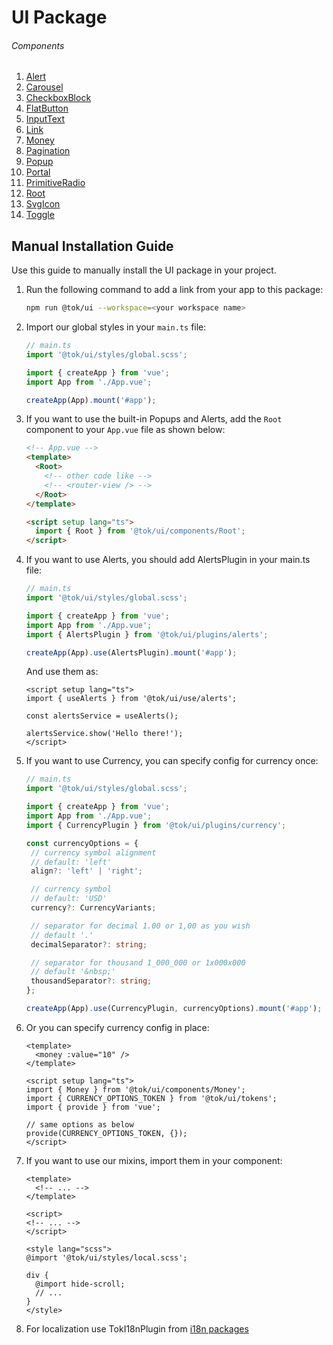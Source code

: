 # UI Package

###### Components

1. [Alert](./components/Alert/README.md)
2. [Carousel](./components/Carousel/README.md)
3. [CheckboxBlock](./components/CheckboxBlock/README.md)
4. [FlatButton](./components/FlatButton/README.md)
5. [InputText](./components/InputText/README.md)
6. [Link](./components/Link/README.md)
7. [Money](./components/Money/README.md)
8. [Pagination](./components/Pagination/README.md)
9. [Popup](./components/Popup/README.md)
10. [Portal](./components/Portal/README.md)
11. [PrimitiveRadio](./components/PrimitiveRadio/README.md)
12. [Root](./components/Root/README.md)
13. [SvgIcon](./components/SvgIcon/README.md)
14. [Toggle](./components/Toggle/README.md)

## Manual Installation Guide

Use this guide to manually install the UI package in your project.

1. Run the following command to add a link from your app to this package:

   ```bash
   npm run @tok/ui --workspace=<your workspace name>
   ```

2. Import our global styles in your `main.ts` file:

   ```ts
   // main.ts
   import '@tok/ui/styles/global.scss';

   import { createApp } from 'vue';
   import App from './App.vue';

   createApp(App).mount('#app');
   ```

3. If you want to use the built-in Popups and Alerts, add the `Root` component to your `App.vue` file as shown below:

   ```html
   <!-- App.vue -->
   <template>
     <Root>
       <!-- other code like -->
       <!-- <router-view /> -->
     </Root>
   </template>

   <script setup lang="ts">
     import { Root } from '@tok/ui/components/Root';
   </script>
   ```

4. If you want to use Alerts, you should add AlertsPlugin in your main.ts file:

   ```ts
   // main.ts
   import '@tok/ui/styles/global.scss';

   import { createApp } from 'vue';
   import App from './App.vue';
   import { AlertsPlugin } from '@tok/ui/plugins/alerts';

   createApp(App).use(AlertsPlugin).mount('#app');
   ```

   And use them as:

   ```vue
   <script setup lang="ts">
   import { useAlerts } from '@tok/ui/use/alerts';

   const alertsService = useAlerts();

   alertsService.show('Hello there!');
   </script>
   ```

5. If you want to use Currency, you can specify config for currency once:

   ```ts
   // main.ts
   import '@tok/ui/styles/global.scss';

   import { createApp } from 'vue';
   import App from './App.vue';
   import { CurrencyPlugin } from '@tok/ui/plugins/currency';

   const currencyOptions = {
    // currency symbol alignment
    // default: 'left'
    align?: 'left' | 'right';

    // currency symbol
    // default: 'USD'
    currency?: CurrencyVariants;

    // separator for decimal 1.00 or 1,00 as you wish
    // default '.'
    decimalSeparator?: string;

    // separator for thousand 1_000_000 or 1x000x000
    // default '&nbsp;'
    thousandSeparator?: string;
   };

   createApp(App).use(CurrencyPlugin, currencyOptions).mount('#app');
   ```

6. Or you can specify currency config in place:

   ```vue
   <template>
     <money :value="10" />
   </template>

   <script setup lang="ts">
   import { Money } from '@tok/ui/components/Money';
   import { CURRENCY_OPTIONS_TOKEN } from '@tok/ui/tokens';
   import { provide } from 'vue';

   // same options as below
   provide(CURRENCY_OPTIONS_TOKEN, {});
   </script>
   ```

7. If you want to use our mixins, import them in your component:

   ```vue
   <template>
     <!-- ... -->
   </template>

   <script>
   <!-- ... -->
   </script>

   <style lang="scss">
   @import '@tok/ui/styles/local.scss';

   div {
     @import hide-scroll;
     // ...
   }
   </style>
   ```

8. For localization use TokI18nPlugin from [i18n packages](../i18n/README.md)
